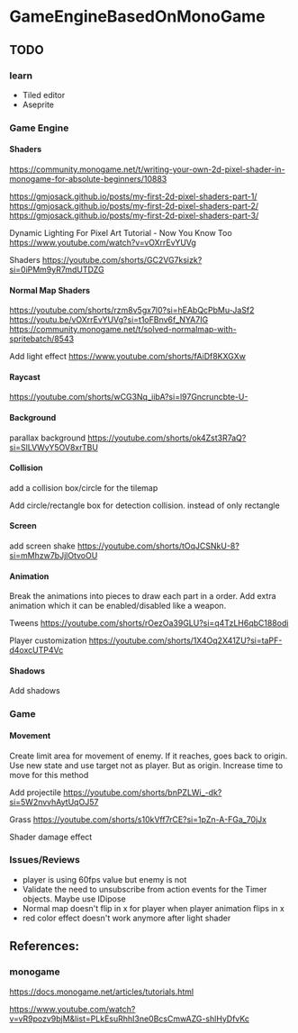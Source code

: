 # GameEngineBasedOnMonoGame

## TODO

### learn

- Tiled editor
- Aseprite

### Game Engine

#### Shaders

https://community.monogame.net/t/writing-your-own-2d-pixel-shader-in-monogame-for-absolute-beginners/10883

https://gmjosack.github.io/posts/my-first-2d-pixel-shaders-part-1/
https://gmjosack.github.io/posts/my-first-2d-pixel-shaders-part-2/
https://gmjosack.github.io/posts/my-first-2d-pixel-shaders-part-3/

Dynamic Lighting For Pixel Art Tutorial - Now You Know Too
https://www.youtube.com/watch?v=vOXrrEvYUVg

Shaders https://youtube.com/shorts/GC2VG7ksizk?si=0iPMm9yR7mdUTDZG

#### Normal Map Shaders
 https://youtube.com/shorts/rzm8v5gx7l0?si=hEAbQcPbMu-JaSf2
 https://youtu.be/vOXrrEvYUVg?si=t1oFBnv6f_NYA7IG
 https://community.monogame.net/t/solved-normalmap-with-spritebatch/8543

Add light effect https://www.youtube.com/shorts/fAiDf8KXGXw

#### Raycast

https://youtube.com/shorts/wCG3Nq_iibA?si=l97Gncruncbte-U-

#### Background

parallax background
https://youtube.com/shorts/ok4Zst3R7aQ?si=SlLVWyY5OV8xrTBU

#### Collision

add a collision box/circle for the tilemap

Add circle/rectangle box for detection collision. instead of only rectangle

#### Screen

add screen shake https://youtube.com/shorts/tOqJCSNkU-8?si=mMhzw7bJjlOtvoOU

#### Animation

Break the animations into pieces to draw each part in a order. Add extra animation which it can be enabled/disabled like a weapon.

Tweens https://youtube.com/shorts/rOezOa39GLU?si=q4TzLH6qbC188odi

Player customization https://youtube.com/shorts/1X4Oq2X41ZU?si=taPF-d4oxcUTP4Vc

#### Shadows

Add shadows

### Game

#### Movement

Create limit area for movement of enemy.
If it reaches, goes back to origin. 
Use new state and use target not as player. But as origin. Increase time to move for this method

Add projectile https://youtube.com/shorts/bnPZLWi_-dk?si=5W2nvvhAytUqOJ57

Grass https://youtube.com/shorts/s10kVff7rCE?si=1pZn-A-FGa_70jJx

Shader damage effect

### Issues/Reviews

- player is using 60fps value but enemy is not
- Validate the need to unsubscribe from action events for the Timer objects. Maybe use IDipose
- Normal map doesn't flip in x for player when player animation flips in x
- red color effect doesn't work anymore after light shader

## References:

### monogame

https://docs.monogame.net/articles/tutorials.html

https://www.youtube.com/watch?v=vR9pozv9bjM&list=PLkEsuRhhI3ne0BcsCmwAZG-shlHyDfvKc

